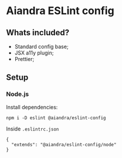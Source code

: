 # Aiandra ESLint config

## Whats included?

- Standard config base;
- JSX a11y plugin;
- Prettier;

## Setup

### Node.js

Install dependencies:
```
npm i -D eslint @aiandra/eslint-config
```
Inside `.eslintrc.json`
```
{
  "extends": "@aiandra/eslint-config/node"
}
```
